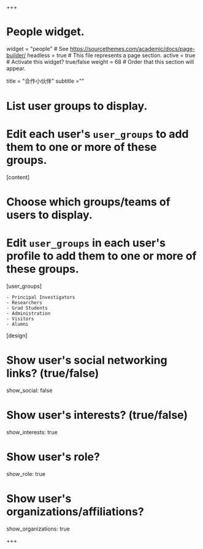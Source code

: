 +++
# People widget.
widget = "people"  # See https://sourcethemes.com/academic/docs/page-builder/
headless = true  # This file represents a page section.
active = true  # Activate this widget? true/false
weight = 68  # Order that this section will appear.

title = "合作小伙伴"
subtitle =""

# List user groups to display.
# Edit each user's `user_groups` to add them to one or more of these groups.

[content]
# Choose which groups/teams of users to display.
#   Edit `user_groups` in each user's profile to add them to one or more of these groups.

[user_groups]

    - Principal Investigators
    - Researchers
    - Grad Students
    - Administration
    - Visitors
    - Alumni

[design]

# Show user's social networking links? (true/false)
show_social: false
# Show user's interests? (true/false)
show_interests: true
# Show user's role?
show_role: true
# Show user's organizations/affiliations?
show_organizations: true
  
+++
